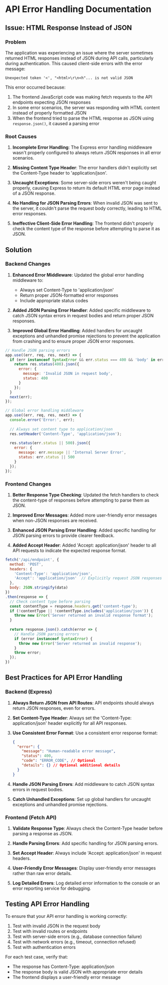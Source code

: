 # API Error Handling Documentation

## Issue: HTML Response Instead of JSON

### Problem

The application was experiencing an issue where the server sometimes returned HTML responses instead of JSON during API calls, particularly during authentication. This caused client-side errors with the error message:

```
Unexpected token '<', "<html>\r\n<h"... is not valid JSON
```

This error occurred because:

1. The frontend JavaScript code was making fetch requests to the API endpoints expecting JSON responses
2. In some error scenarios, the server was responding with HTML content instead of properly formatted JSON
3. When the frontend tried to parse the HTML response as JSON using `response.json()`, it caused a parsing error

### Root Causes

1. **Incomplete Error Handling**: The Express error handling middleware wasn't properly configured to always return JSON responses in all error scenarios.

2. **Missing Content Type Header**: The error handlers didn't explicitly set the Content-Type header to 'application/json'.

3. **Uncaught Exceptions**: Some server-side errors weren't being caught properly, causing Express to return its default HTML error page instead of a JSON response.

4. **No Handling for JSON Parsing Errors**: When invalid JSON was sent to the server, it couldn't parse the request body correctly, leading to HTML error responses.

5. **Ineffective Client-Side Error Handling**: The frontend didn't properly check the content type of the response before attempting to parse it as JSON.

## Solution

### Backend Changes

1. **Enhanced Error Middleware**: Updated the global error handling middleware to:
   - Always set Content-Type to 'application/json'
   - Return proper JSON-formatted error responses
   - Include appropriate status codes

2. **Added JSON Parsing Error Handler**: Added specific middleware to catch JSON syntax errors in request bodies and return proper JSON responses.

3. **Improved Global Error Handling**: Added handlers for uncaught exceptions and unhandled promise rejections to prevent the application from crashing and to ensure proper JSON error responses.

```javascript
// Handle JSON parsing errors
app.use((err, req, res, next) => {
  if (err instanceof SyntaxError && err.status === 400 && 'body' in err) {
    return res.status(400).json({ 
      error: {
        message: 'Invalid JSON in request body',
        status: 400
      }
    });
  }
  next(err);
});

// Global error handling middleware
app.use((err, req, res, next) => {
  console.error('Error:', err);
  
  // Always set content type to application/json
  res.setHeader('Content-Type', 'application/json');
  
  res.status(err.status || 500).json({
    error: {
      message: err.message || 'Internal Server Error',
      status: err.status || 500
    }
  });
});
```

### Frontend Changes

1. **Better Response Type Checking**: Updated the fetch handlers to check the content-type of responses before attempting to parse them as JSON.

2. **Improved Error Messages**: Added more user-friendly error messages when non-JSON responses are received.

3. **Enhanced JSON Parsing Error Handling**: Added specific handling for JSON parsing errors to provide clearer feedback.

4. **Added Accept Header**: Added 'Accept: application/json' header to all API requests to indicate the expected response format.

```javascript
fetch('/api/endpoint', {
  method: 'POST',
  headers: {
    'Content-Type': 'application/json',
    'Accept': 'application/json'  // Explicitly request JSON responses
  },
  body: JSON.stringify(data)
})
.then(response => {
  // Check content type before parsing
  const contentType = response.headers.get('content-type');
  if (!contentType || !contentType.includes('application/json')) {
    throw new Error('Server returned an invalid response format');
  }
  
  return response.json().catch(error => {
    // Handle JSON parsing errors
    if (error instanceof SyntaxError) {
      throw new Error('Server returned an invalid response');
    }
    throw error;
  });
})
```

## Best Practices for API Error Handling

### Backend (Express)

1. **Always Return JSON from API Routes**: API endpoints should always return JSON responses, even for errors.

2. **Set Content-Type Header**: Always set the 'Content-Type: application/json' header explicitly for all API responses.

3. **Use Consistent Error Format**: Use a consistent error response format:
   ```json
   {
     "error": {
       "message": "Human-readable error message",
       "status": 400,
       "code": "ERROR_CODE", // Optional
       "details": {} // Optional additional details
     }
   }
   ```

4. **Handle JSON Parsing Errors**: Add middleware to catch JSON syntax errors in request bodies.

5. **Catch Unhandled Exceptions**: Set up global handlers for uncaught exceptions and unhandled promise rejections.

### Frontend (Fetch API)

1. **Validate Response Type**: Always check the Content-Type header before parsing a response as JSON.

2. **Handle Parsing Errors**: Add specific handling for JSON parsing errors.

3. **Set Accept Header**: Always include 'Accept: application/json' in request headers.

4. **User-Friendly Error Messages**: Display user-friendly error messages rather than raw error details.

5. **Log Detailed Errors**: Log detailed error information to the console or an error reporting service for debugging.

## Testing API Error Handling

To ensure that your API error handling is working correctly:

1. Test with invalid JSON in the request body
2. Test with invalid routes or endpoints
3. Test with server-side errors (e.g., database connection failure)
4. Test with network errors (e.g., timeout, connection refused)
5. Test with authentication errors

For each test case, verify that:
- The response has Content-Type: application/json
- The response body is valid JSON with appropriate error details
- The frontend displays a user-friendly error message